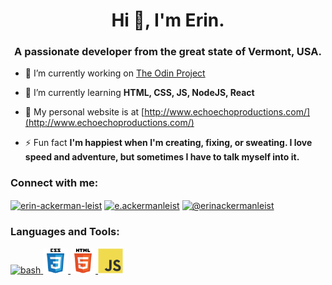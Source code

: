 <h1 align="center">Hi 👋, I'm Erin.</h1>
<h3 align="center">A passionate developer from the great state of Vermont, USA.</h3>

- 🔭 I’m currently working on [The Odin Project](https://www.theodinproject.com/)

- 🌱 I’m currently learning **HTML, CSS, JS, NodeJS, React**

- 📝 My personal website is at [http://www.echoechoproductions.com/](http://www.echoechoproductions.com/)

- ⚡ Fun fact **I'm happiest when I'm creating, fixing, or sweating. I love speed and adventure, but sometimes I have to talk myself into it.**

<h3 align="left">Connect with me:</h3>
<p align="left">
<a href="https://linkedin.com/in/erin-ackerman-leist" target="blank"><img align="center" src="https://raw.githubusercontent.com/rahuldkjain/github-profile-readme-generator/master/src/images/icons/Social/linked-in-alt.svg" alt="erin-ackerman-leist" height="30" width="40" /></a>
<a href="https://instagram.com/e.ackermanleist" target="blank"><img align="center" src="https://raw.githubusercontent.com/rahuldkjain/github-profile-readme-generator/master/src/images/icons/Social/instagram.svg" alt="e.ackermanleist" height="30" width="40" /></a>
<a href="https://medium.com/@erinackermanleist" target="blank"><img align="center" src="https://raw.githubusercontent.com/rahuldkjain/github-profile-readme-generator/master/src/images/icons/Social/medium.svg" alt="@erinackermanleist" height="30" width="40" /></a>
</p>

<h3 align="left">Languages and Tools:</h3>
<p align="left"> <a href="https://www.gnu.org/software/bash/" target="_blank" rel="noreferrer"> <img src="https://www.vectorlogo.zone/logos/gnu_bash/gnu_bash-icon.svg" alt="bash" width="40" height="40"/> </a> <a href="https://www.w3schools.com/css/" target="_blank" rel="noreferrer"> <img src="https://raw.githubusercontent.com/devicons/devicon/master/icons/css3/css3-original-wordmark.svg" alt="css3" width="40" height="40"/> </a> <a href="https://www.w3.org/html/" target="_blank" rel="noreferrer"> <img src="https://raw.githubusercontent.com/devicons/devicon/master/icons/html5/html5-original-wordmark.svg" alt="html5" width="40" height="40"/> </a> <a href="https://developer.mozilla.org/en-US/docs/Web/JavaScript" target="_blank" rel="noreferrer"> <img src="https://raw.githubusercontent.com/devicons/devicon/master/icons/javascript/javascript-original.svg" alt="javascript" width="40" height="40"/> </a> </p>
